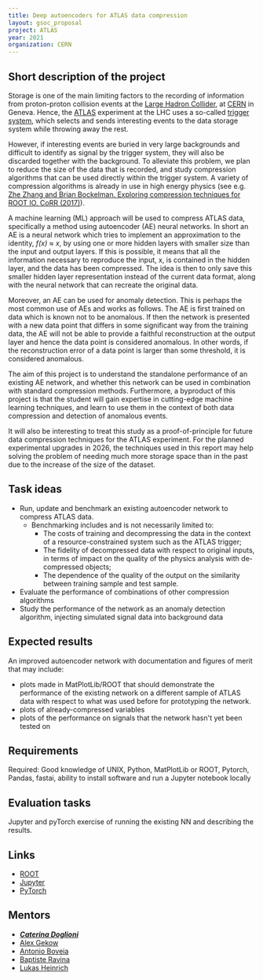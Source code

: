 ```yaml
---
title: Deep autoencoders for ATLAS data compression
layout: gsoc_proposal
project: ATLAS
year: 2021
organization: CERN
---
```


## Short description of the project 

Storage is one of the main limiting factors to the recording of information from proton-proton collision events at the [Large Hadron Collider](https://home.cern/science/accelerators/large-hadron-collider), at [CERN](https://home.cern) in Geneva. Hence, the [ATLAS](https://atlas.cern) experiment at the LHC uses a so-called [trigger system](https://atlas.cern/discover/detector/trigger-daq), which selects and sends interesting events to the data storage system while throwing away the rest. 

However, if interesting events are buried in very large backgrounds and difficult to identify as signal by the trigger system, they will also be discarded together with the background. To alleviate this problem, we plan to reduce the size of the data that is recorded, and study compression algorithms that can be used directly within the trigger system. A variety of compression algorithms is already in use in high energy physics (see e.g. [Zhe Zhang and Brian Bockelman. Exploring compression techniques for ROOT IO. CoRR (2017)](https://arxiv.org/abs/1704.06976)). 

A machine learning (ML) approach will be used to compress ATLAS data, specifically a method using autoencoder (AE) neural networks. In short an AE is a neural network which tries to implement an approximation to the identity, _f(x) ≈ x_, by using one or more hidden layers with smaller size than the input and output layers. If this is possible, it means that all the information necessary to reproduce the input, x, is contained in the hidden layer, and the data has been compressed. The idea is then to only save this smaller hidden layer representation instead of the current data format, along with the neural network that can recreate the original data. 

Moreover, an AE can be used for anomaly detection. This is perhaps the most common use of AEs and works as follows. The AE is first trained on data which is known not to be anomalous. If then the network is presented with a new data point that differs in some significant way from the training data, the AE will not be able to provide a faithful reconstruction at the output layer and hence the data point is considered anomalous. In other words, if the reconstruction error of a data point is larger than some threshold, it is considered anomalous. 

The aim of this project is to understand the standalone performance of an existing AE network, and whether this network can be used in combination with standard compression methods. Furthermore, a byproduct of this project is that the student will gain expertise in cutting-edge machine learning techniques, and learn to use them in the context of both data compression and detection of anomalous events. 

It will also be interesting to treat this study as a proof-of-principle for future data compression techniques for the ATLAS experiment. For the planned experimental upgrades in 2026, the techniques used in this report may help solving the problem of needing much more storage space than in the past due to the increase of the size of the dataset. 

## Task ideas

   * Run, update and benchmark an existing autoencoder network to compress ATLAS data.
      * Benchmarking includes and is not necessarily limited to:
         * The costs of training and decompressing the data in the context of a resource-constrained system such as the ATLAS trigger;
         * The fidelity of decompressed data with respect to original inputs, in terms of impact on the quality of the physics analysis with de-compressed objects; 
         * The dependence of the quality of the output on the similarity between training sample and test sample.
   * Evaluate the performance of combinations of other compression algorithms  
   * Study the performance of the network as an anomaly detection algorithm, injecting simulated signal data into background data 

## Expected results

An improved autoencoder network with documentation and figures of merit that may include: 
  * plots made in MatPlotLib/ROOT that should demonstrate the performance of the existing network on a different sample of ATLAS data with respect to what was used before for prototyping the network. 
  * plots of already-compressed variables
  * plots of the performance on signals that the network hasn't yet been tested on 

## Requirements

Required: Good knowledge of UNIX, Python, MatPlotLib or ROOT, Pytorch, Pandas, fastai, ability to install software and run a Jupyter notebook locally

## Evaluation tasks

Jupyter and pyTorch exercise of running the existing NN and describing the results. 

## Links
   * [ROOT](https://root.cern/)
   * [Jupyter](http://jupyter.org)
   * [PyTorch](http://pytorch.org)

## Mentors
   * ***[Caterina Doglioni](mailto:caterina.doglioni@cern.ch)***
   * [Alex Gekow](mailto:gekow.1@buckeyemail.osu.edu)
   * [Antonio Boveia](mailto:antonio.boveia@cern.ch)
   * [Baptiste Ravina](mailto:baptiste.ravina@cern.ch)
   * [Lukas Heinrich](mailto:lukas.heinrich@cern.ch)
